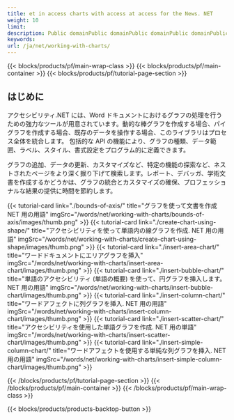 ```yaml
---
title: et in access charts with access at access for the News. NET  
weight: 10
limit:
description: Public domainPublic domainPublic domainPublic domainPublic domainPublic domainPublic domainPublic domainPublic domainfalsefalse.
keywords:
url: /ja/net/working-with-charts/
---
```

{{< blocks/products/pf/main-wrap-class >}}
{{< blocks/products/pf/main-container >}}
{{< blocks/products/pf/tutorial-page-section >}}

## はじめに
 
アクセシビリティ.NET には、Word ドキュメントにおけるグラフの処理を行うための強力なツールが用意されています。動的な棒グラフを作成する場合、パイグラフを作成する場合、既存のデータを操作する場合、このライブラリはプロセス全体を統合します。 包括的な API の機能により、グラフの種類、データ範囲、ラベル、スタイル、書式設定をプログラム的に定義できます。  

グラフの追加、データの更新、カスタマイズなど、特定の機能の探索など、ネストされたページをより深く掘り下げて検索します。レポート、デバッガ、学術文書を作成するかどうかは、グラフの統合とカスタマイズの確保、プロフェッショナルな結果の提供に時間を節約します。  

{{< tutorial-card link="./bounds-of-axis/" title="グラフを使って文書を作成 NET 用の用語" imgSrc="/words/net/working-with-charts/bounds-of-axis/images/thumb.png" >}}
{{< tutorial-card link="./create-chart-using-shape/" title="アクセシビリティを使って単語内の線グラフを作成. NET 用の用語" imgSrc="/words/net/working-with-charts/create-chart-using-shape/images/thumb.png" >}}
{{< tutorial-card link="./insert-area-chart/" title="ワードドキュメントにエリアグラフを挿入" imgSrc="/words/net/working-with-charts/insert-area-chart/images/thumb.png" >}}
{{< tutorial-card link="./insert-bubble-chart/" title="単語のアクセシビリティ (単語の概要) を使って、円グラフを挿入します。 NET 用の用語" imgSrc="/words/net/working-with-charts/insert-bubble-chart/images/thumb.png" >}}
{{< tutorial-card link="./insert-column-chart/" title="ワードアフェクトに列グラフを挿入. NET 用の用語" imgSrc="/words/net/working-with-charts/insert-column-chart/images/thumb.png" >}}
{{< tutorial-card link="./insert-scatter-chart/" title="アクセシビリティを使用した単語グラフを作成. NET 用の単語" imgSrc="/words/net/working-with-charts/insert-scatter-chart/images/thumb.png" >}}
{{< tutorial-card link="./insert-simple-column-chart/" title="ワードアフェクトを使用する単純な列グラフを挿入. NET 用の用語" imgSrc="/words/net/working-with-charts/insert-simple-column-chart/images/thumb.png" >}}

{{< /blocks/products/pf/tutorial-page-section >}}
{{< /blocks/products/pf/main-container >}}
{{< /blocks/products/pf/main-wrap-class >}}

{{< blocks/products/products-backtop-button >}}
